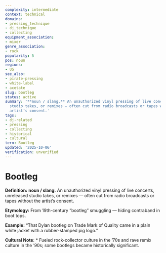 ```yaml
---
complexity: intermediate
context: technical
domains:
- pressing_technique
- dj_technique
- collecting
equipment_association:
- mixer
genre_association:
- rock
popularity: 5
pos: noun
regions:
- US
see_also:
- pirate-pressing
- white-label
- acetate
slug: bootleg
status: active
summary: '**noun / slang.** An unauthorized vinyl pressing of live concerts, unreleased
  studio takes, or remixes — often cut from radio broadcasts or tapes without the
  artist’s consent.'
tags:
- dj-related
- pressing
- collecting
- historical
- cultural
term: Bootleg
updated: '2025-10-06'
verification: unverified
---
```


# Bootleg

**Definition:** **noun / slang.** An unauthorized vinyl pressing of live concerts, unreleased studio takes, or remixes — often cut from radio broadcasts or tapes without the artist’s consent.

**Etymology:** From 19th-century “bootleg” smuggling — hiding contraband in boot tops.

**Example:** “That Dylan bootleg on Trade Mark of Quality came in a plain white jacket with a rubber-stamped pig logo.”

**Cultural Note:** * Fueled rock-collector culture in the ’70s and rave remix culture in the ’90s; some bootlegs became historically significant.

